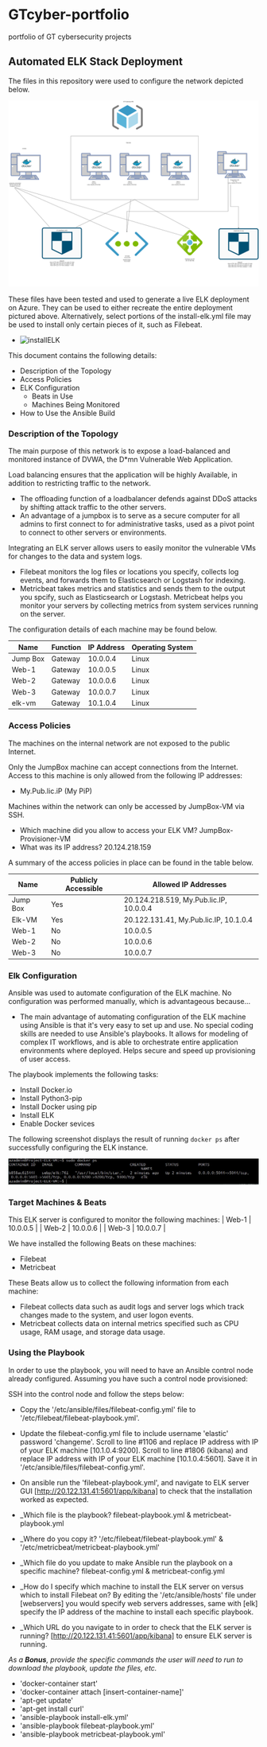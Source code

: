 # GTcyber-portfolio
portfolio of GT cybersecurity projects


## Automated ELK Stack Deployment

The files in this repository were used to configure the network depicted below.

![diagram](Diagrams/HW13-diagram.drawio.png "diagram")

These files have been tested and used to generate a live ELK deployment on Azure. They can be used to either recreate the entire deployment pictured above. Alternatively, select portions of the install-elk.yml file may be used to install only certain pieces of it, such as Filebeat.

  - ![installELK](Ansible/install-elk.yml "installELK")

This document contains the following details:
- Description of the Topology
- Access Policies
- ELK Configuration
  - Beats in Use
  - Machines Being Monitored
- How to Use the Ansible Build


### Description of the Topology

The main purpose of this network is to expose a load-balanced and monitored instance of DVWA, the D*mn Vulnerable Web Application.

Load balancing ensures that the application will be highly Available, in addition to restricting traffic to the network.
- The offloading function of a loadbalancer defends against DDoS attacks by shifting attack traffic to the other servers. 
- An advantage of a jumpbox is to serve as a secure computer for all admins to first connect to for administrative tasks, used as a pivot point to connect to other servers or environments.

Integrating an ELK server allows users to easily monitor the vulnerable VMs for changes to the data and system logs.
- Filebeat monitors the log files or locations you specify, collects log events, and forwards them to Elasticsearch or Logstash for indexing.
- Metricbeat takes metrics and statistics and sends them to the output you spcify, such as Elasticsearch or Logstash. Metricbeat helps you monitor your servers by   collecting metrics from system services running on the server.

The configuration details of each machine may be found below.

| Name     | Function | IP Address | Operating System |
|----------|----------|------------|------------------|
| Jump Box | Gateway  | 10.0.0.4   | Linux            |
| Web-1    | Gateway  | 10.0.0.5   | Linux            |
| Web-2    | Gateway  | 10.0.0.6   | Linux            |
| Web-3    | Gateway  | 10.0.0.7   | Linux            |
| elk-vm   | Gateway  | 10.1.0.4   | Linux            |

### Access Policies

The machines on the internal network are not exposed to the public Internet. 

Only the JumpBox machine can accept connections from the Internet. Access to this machine is only allowed from the following IP addresses:
- My.Pub.lic.iP (My PiP)

Machines within the network can only be accessed by JumpBox-VM via SSH.
-  Which machine did you allow to access your ELK VM? JumpBox-Provisioner-VM
-  What was its IP address? 20.124.218.159

A summary of the access policies in place can be found in the table below.

| Name     | Publicly Accessible | Allowed IP Addresses |
|----------|---------------------|----------------------|
| Jump Box | Yes                 | 20.124.218.519, My.Pub.lic.IP, 10.0.0.4    |
| Elk-VM   | Yes                 | 20.122.131.41, My.Pub.lic.IP, 10.1.0.4     |
| Web-1    | No                  | 10.0.0.5                     |
| Web-2    | No                  | 10.0.0.6                     |
| Web-3    | No                  | 10.0.0.7                     |


### Elk Configuration

Ansible was used to automate configuration of the ELK machine. No configuration was performed manually, which is advantageous because...
- The main advantage of automating configuration of the ELK machine using Ansible is that it's very easy to set up and use. No special coding skills are       needed to use Ansible's playbooks. It allows for modeling of complex IT workflows, and is able to orchestrate entire application environments where           deployed. Helps secure and speed up provisioning of user access. 

The playbook implements the following tasks:
- Install Docker.io
- Install Python3-pip
- Install Docker using pip
- Install ELK
- Enable Docker sevices

The following screenshot displays the result of running `docker ps` after successfully configuring the ELK instance.

![dockeroutput](docker-ps-output.png "docker ps output")

### Target Machines & Beats
This ELK server is configured to monitor the following machines:
| Web-1    | 10.0.0.5    |
| Web-2    | 10.0.0.6    |
| Web-3    | 10.0.0.7    |

We have installed the following Beats on these machines:
- Filebeat 
- Metricbeat

These Beats allow us to collect the following information from each machine:
- Filebeat collects data such as audit logs and server logs which track changes made to the system, and user logon events.
- Metricbeat collects data on internal metrics specified such as CPU usage, RAM usage, and storage data usage.

### Using the Playbook
In order to use the playbook, you will need to have an Ansible control node already configured. Assuming you have such a control node provisioned: 

SSH into the control node and follow the steps below:
- Copy the '/etc/ansible/files/filebeat-config.yml' file to '/etc/filebeat/filebeat-playbook.yml'.
- Update the filebeat-config.yml file to include username 'elastic' password 'changeme'. Scroll to line #1106 and replace IP address with IP of your ELK       machine [10.1.0.4:9200]. Scroll to line #1806 (kibana) and replace IP address with IP of your ELK machine [10.1.0.4:5601]. Save it in                         '/etc/ansible/files/filebeat-config.yml'.
- On ansible run the 'filebeat-playbook.yml', and navigate to ELK server GUI [http://20.122.131.41:5601/app/kibana] to check that the installation worked as   expected.


- _Which file is the playbook? filebeat-playbook.yml & metricbeat-playbook.yml 
- _Where do you copy it? '/etc/filebeat/filebeat-playbook.yml' & '/etc/metricbeat/metricbeat-playbook.yml'
- _Which file do you update to make Ansible run the playbook on a specific machine? filebeat-config.yml & metricbeat-config.yml 
- _How do I specify which machine to install the ELK server on versus which to install Filebeat on? By editing the '/etc/ansible/hosts' file under [webservers] you would specify web servers addresses, same with [elk] specify the IP address of the machine to install each specific playbook. 
- _Which URL do you navigate to in order to check that the ELK server is running? [http://20.122.131.41:5601/app/kibana] to ensure ELK server is running.

_As a **Bonus**, provide the specific commands the user will need to run to download the playbook, update the files, etc._

- 'docker-container start'
- 'docker-container attach [insert-container-name]'
- 'apt-get update'
- 'apt-get install curl'
- 'ansible-playbook install-elk.yml'
- 'ansible-playbook filebeat-playbook.yml'
- 'ansible-playbook metricbeat-playbook.yml'

